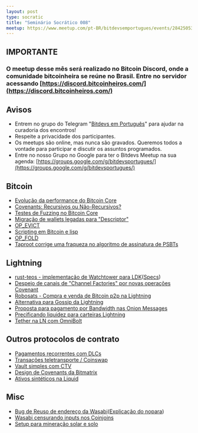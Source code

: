 ```yaml
---
layout: post
type: socratic
title: "Seminário Socrático 008"
meetup: https://www.meetup.com/pt-BR/bitdevsemportugues/events/284250537/
---
```


## IMPORTANTE   

### O meetup desse mês será realizado no Bitcoin Discord, onde a comunidade bitcoinheira se reúne no Brasil. Entre no servidor acessando [https://discord.bitcoinheiros.com/](https://discord.bitcoinheiros.com/)

## Avisos

- Entrem no grupo do Telegram "[Bitdevs em Português](https://t.me/joinchat/lHusQ1bV9fUyNDY5)" para ajudar na curadoria dos encontros!
- Respeite a privacidade dos participantes. 
- Os meetups são online, mas nunca são gravados. Queremos todos a vontade para participar e discutir os assuntos programados.
- Entre no nosso Grupo no Google para ter o Bitdevs Meetup na sua agenda: [https://groups.google.com/g/bitdevsportugues/](https://groups.google.com/g/bitdevsportugues/)


## Bitcoin

- [Evolução da performance do Bitcoin Core](https://blog.lopp.net/bitcoin-core-performance-evolution/)
- [Covenants: Recursivos ou Não-Recursivos?](https://bitcoinops.org/en/newsletters/2022/03/09/)
- [Testes de Fuzzing no Bitcoin Core](https://twitter.com/MarcoFalke/status/1497215035617202176)
- [Migração de wallets legadas para "Descriptor"](https://bitcoincore.reviews/19602)
- [OP_EVICT](https://lists.linuxfoundation.org/pipermail/bitcoin-dev/2022-February/019926.html)
- [Scripting em Bitcoin e lisp](https://lists.linuxfoundation.org/pipermail/bitcoin-dev/2022-March/020036.html)
- [OP_FOLD](https://lists.linuxfoundation.org/pipermail/bitcoin-dev/2022-February/020021.html)
- [Taproot corrige uma fraqueza no algoritmo de assinatura de PSBTs](https://twitter.com/hugohanoi/status/1499409174790295552?s=21)


## Lightning

- [rust-teos - implementação de Watchtower para LDK](https://twitter.com/sr_gi/status/1502327696134713348?s=20&t=Cuyj6m9_0-bqYY6MarEo3A0)([Specs](https://github.com/sr-gi/bolt13/blob/master/13-watchtowers.md))
- [Despejo de canais de "Channel Factories" por novas operações Covenant](https://lists.linuxfoundation.org/pipermail/lightning-dev/2022-February/003479.html)
- [Robosats - Compra e venda de Bitcoin p2p na Lightning](https://github.com/Reckless-Satoshi/robosats)
- [Alternativa para Gossip da Lightning](https://lists.linuxfoundation.org/pipermail/lightning-dev/2022-February/003470.html)
- [Proposta para pagamento por Bandwidth nas Onion Messages](https://lists.linuxfoundation.org/pipermail/lightning-dev/2022-February/003498.html)
- [Precificando liquidez para carteiras Lightning](https://github.com/GaloyMoney/liquidity-fees-paper)
- [Tether na LN com OmniBolt](https://twitter.com/Synonym_to/status/1506388477268660238)

## Outros protocolos de contrato

- [Pagamentos recorrentes com DLCs](https://lists.linuxfoundation.org/pipermail/bitcoin-dev/2022-March/020035.html)
- [Transações teletransporte / Coinswap](https://github.com/bitcoin-teleport/teleport-transactions/)
- [Vault simples com CTV](https://github.com/jamesob/simple-ctv-vault)
- [Design de Covenants da Bitmatrix](https://www.youtube.com/watch?v=wxtGDmM7uJU)
- [Ativos sintéticos na Liquid](https://vulpem.com/synthetic-asset-smart-contract.pdf)

## Misc

- [Bug de Reuso de endereço da Wasabi](https://twitter.com/benthecarman/status/1497270907290763270)([Explicação do nopara](https://www.reddit.com/r/CryptoCurrency/comments/syw2bs/wasabi_wallets_coinjoin_feature_has_been_cracked/hyhts39/))
- [Wasabi censurando inputs nos Coinjoins](https://bitcoinmagazine.com/business/wasabi-wallet-explains-new-bitcoin-censorship)
- [Setup para mineração solar e solo](https://azhodl.com/solarhash/)
